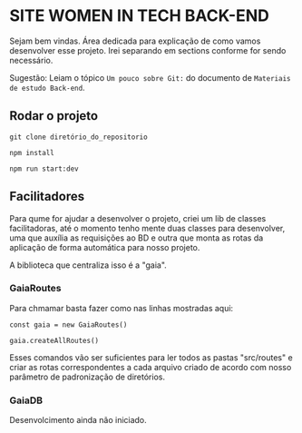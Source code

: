 # SITE WOMEN IN TECH BACK-END

Sejam bem vindas. Área dedicada para explicação de como vamos desenvolver esse projeto. Irei separando em sections conforme for sendo necessário. 

Sugestão: Leiam o tópico `Um pouco sobre Git:` do documento de `Materiais de estudo Back-end`.

## Rodar o projeto

```git clone diretório_do_repositorio```

```npm install```

```npm run start:dev```

## Facilitadores

Para qume for ajudar a desenvolver o projeto, criei um lib de classes facilitadoras, até o momento tenho mente duas classes para desenvolver, uma que auxília as requisições ao BD e outra que monta as rotas da aplicação de forma automática para nosso projeto.

A biblioteca que centraliza isso é a "gaia".

### GaiaRoutes

Para chmamar basta fazer como nas linhas mostradas aqui:

```const gaia = new GaiaRoutes()```

```gaia.createAllRoutes()```

Esses comandos vão ser suficientes para ler todos as pastas "src/routes" e criar as rotas correspondentes a cada arquivo criado de acordo com nosso parâmetro de padronização de diretórios.

### GaiaDB

Desenvolcimento ainda não iniciado.
